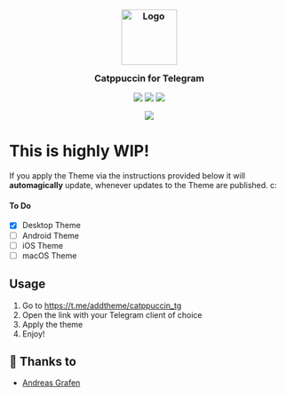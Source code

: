 <h3 align="center">
	<img src="https://raw.githubusercontent.com/catppuccin/catppuccin/main/assets/logos/exports/1544x1544_circle.png" width="100" alt="Logo"/><br/>
	<img src="https://raw.githubusercontent.com/catppuccin/catppuccin/main/assets/misc/transparent.png" height="30" width="0px"/>
	Catppuccin for Telegram
	<img src="https://raw.githubusercontent.com/catppuccin/catppuccin/main/assets/misc/transparent.png" height="30" width="0px"/>
</h3>

<p align="center">
    <a href="https://github.com/catppuccin/telegram/stargazers"><img src="https://img.shields.io/github/stars/catppuccin/telegram?colorA=1e1e28&colorB=c9cbff&style=for-the-badge&logo=starship style=for-the-badge"></a>
    <a href="https://github.com/catppuccin/telegram/issues"><img src="https://img.shields.io/github/issues/catppuccin/telegram?colorA=1e1e28&colorB=f7be95&style=for-the-badge"></a>
    <a href="https://github.com/catppuccin/telegram/contributors"><img src="https://img.shields.io/github/contributors/catppuccin/telegram?colorA=1e1e28&colorB=b1e1a6&style=for-the-badge"></a>
</p>

<p align="center">
  <img src="https://github.com/catppuccin/telegram/blob/main/assets/preview.png?raw=true"/>
</p>

# This is highly **WIP**!

If you apply the Theme via the instructions provided below it will **automagically** update, whenever updates to the Theme are published. c:

#### To Do
- [x] Desktop Theme
- [ ] Android Theme
- [ ] iOS Theme
- [ ] macOS Theme

## Usage

1. Go to https://t.me/addtheme/catppuccin_tg
2. Open the link with your Telegram client of choice
4. Apply the theme
5. Enjoy! 


## 💝 Thanks to

- [Andreas Grafen](https://github.com/andreasgrafen)
